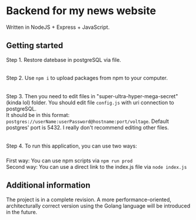 # Backend for my news website
Written in NodeJS + Express + JavaScript. 
##
## Getting started

Step 1. Restore datebase in postgreSQL via file.
######
Step 2. Use 
``` npm i ``` to upload packages from npm to your computer.
######
Step 3. Then you need to edit files in "super-ultra-hyper-mega-secret" (kinda lol) folder. You should edit file ```config.js``` with uri connection to postgreSQL.  
It should be in this format: 
```postgres://userName:userPassword@hostname:port/voltage```. Default postgres' port is 5432. I really don't recommend editing other files.
######
Step 4. To run this application, you can use two ways:
#####
First way:
You can use npm scripts via
```npm run prod```
<br>
Second way:
You can use a direct link to the index.js file via
```node index.js```

###
## Additional information
The project is in a complete revision. A more performance-oriented, architecturally correct version using the Golang language will be introduced in the future.
